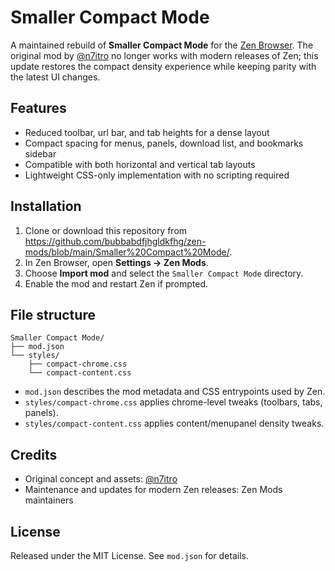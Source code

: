 # Smaller Compact Mode

A maintained rebuild of **Smaller Compact Mode** for the [Zen Browser](https://zen-browser.app/). The original mod by [@n7itro](https://github.com/n7itro) no longer works with modern releases of Zen; this update restores the compact density experience while keeping parity with the latest UI changes.

## Features

- Reduced toolbar, url bar, and tab heights for a dense layout
- Compact spacing for menus, panels, download list, and bookmarks sidebar
- Compatible with both horizontal and vertical tab layouts
- Lightweight CSS-only implementation with no scripting required

## Installation

1. Clone or download this repository from <https://github.com/bubbabdfjhgldkfhg/zen-mods/blob/main/Smaller%20Compact%20Mode/>.
2. In Zen Browser, open **Settings → Zen Mods**.
3. Choose **Import mod** and select the `Smaller Compact Mode` directory.
4. Enable the mod and restart Zen if prompted.

## File structure

```
Smaller Compact Mode/
├── mod.json
└── styles/
    ├── compact-chrome.css
    └── compact-content.css
```

- `mod.json` describes the mod metadata and CSS entrypoints used by Zen.
- `styles/compact-chrome.css` applies chrome-level tweaks (toolbars, tabs, panels).
- `styles/compact-content.css` applies content/menupanel density tweaks.

## Credits

- Original concept and assets: [@n7itro](https://github.com/n7itro)
- Maintenance and updates for modern Zen releases: Zen Mods maintainers

## License

Released under the MIT License. See `mod.json` for details.
